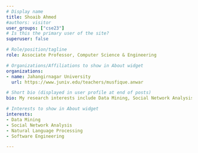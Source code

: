 ```yaml
---
# Display name
title: Shoaib Ahmed 
#authors: visitor
user_groups: ["cse23"]
# Is this the primary user of the site?
superuser: false

# Role/position/tagline
role: Associate Professor, Computer Science & Engineering

# Organizations/Affiliations to show in About widget
organizations:
- name: Jahangirnagar University
  url: https://www.juniv.edu/teachers/musfique.anwar

# Short bio (displayed in user profile at end of posts)
bio: My research interests include Data Mining, Social Network Analysis, Natural Language Processing, Software Engineering.

# Interests to show in About widget
interests:
- Data Mining 
- Social Network Analysis
- Natural Language Processing
- Software Engineering

---
```

